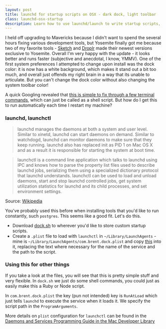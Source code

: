 ```yaml
---
layout: post
title: launchd for startup scripts on OSX - dark dock, light toolbar
class: launchd-osx-startup
description: Learn how to use launchd/launch to write startup scripts, and make OSX Yosemite look prettier in the process.
---
```


I held off upgrading to Mavericks because I didn't want to spend the
several hours fixing various development tools, but Yosemite finally got
me because two of my favorite tools -
[Sketch](http://bohemiancoding.com/sketch/) and
[Droplr](https://droplr.com/) made their newest versions exclusive to
Yosemite. Overall I'm very happy with the update - it looks better and
runs faster (subjective and anecdotal, I know, YMMV). One of the first
system preferences I attempted to change upon install was the dock
color: it is now has a white background, which makes it stand out a bit
too much, and overall just offends my right brain in a way that its
unable to articulate. But you can't change the dock color without also
changing the system toolbar color!

A quick Googling revealed that [this is simple to fix through a few
terminal commands](http://robservatory.com/yosemite-dark-dock-and-app-switcher-with-light-menu-bar/),
which can just be called as a shell script. But how do I get this to run
automatically each time I restart my machine?

### launchd, launchctl

> launchd manages the daemons at both a system and user level. Similar
> to xinetd, launchd can start daemons on demand. Similar to watchdogd,
> launchd can monitor daemons to make sure that they keep running.
> launchd also has replaced init as PID 1 on Mac OS X and as a result it
> is responsible for starting the system at boot time.

> launchctl is a command line application which talks to launchd using
> IPC and knows how to parse the property list files used to describe
> launchd jobs, serializing them using a specialized dictionary protocol
> that launchd understands. launchctl can be used to load and unload
> daemons, start and stop launchd controlled jobs, get system
> utilization statistics for launchd and its child processes, and set
> environment settings.

Source: [Wikipedia](http://www.wikiwand.com/en/Launchd)

You've probably used this before when installing tools that you'd like
to run constantly, such `postgres`. This seems like a good fit. Let's do
this.

- Download [dock.sh](https://gist.github.com/brentvatne/632041136e2fb40527ee) to wherever you'd like
to store custom startup scripts.
- Create a `.plist` file to load with `launchctl` in
  `~/Library/LaunchAgents` - mine is
`~/Library/LaunchAgents/com.brent.dock.plist` and copy
[this](https://gist.github.com/brentvatne/6ba6a5ff7bac76dfbf6e) into it,
replacing the text where necessary for the name of the service and the
path to the script.

### Using this for other things

If you take a look at the files, you will see that this is pretty simple
stuff and very flexible. In `dock.sh` we just do some shell commands,
you could just as easily make this a Ruby or Node script.

In `com.brent.dock.plist` the key (pun not intended) key is `RunAtLoad`
which just tells `launchd` to execute the service when it loads it. We
specify the script path in the `ProgramArguments`.

More details on `plist` configuration for `launchctl` can be found in
the [Daemons and Services Programming Guide in the Mac Developer
Library](https://developer.apple.com/library/mac/documentation/MacOSX/Conceptual/BPSystemStartup/Chapters/CreatingLaunchdJobs.html#//apple_ref/doc/uid/10000172i-SW7-BCIEDDBJ)
